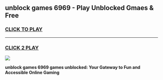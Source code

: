 
## unblock games 6969 - Play Unblocked Gmaes & Free
<h3>
<a href="https://premium.freeplayer.one?title=unblock_games_6969&ref=19F">CLICK TO PLAY</a></h3>
<hr>

<h3>
<a href="https://premium.freeplayer.one?title=unblock_games_6969&ref=19F">CLICK 2 PLAY</a>
  
</h3>

<a href="https://premium.freeplayer.one?title=unblock_games_6969&ref=19F/"><img src="https://clearcache.store/games.png"></a>


**unblock games 6969 games unblocked: Your Gateway to Fun and Accessible Online Gaming**

